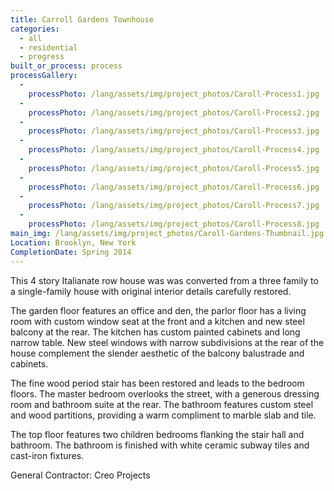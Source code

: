 ```yaml
---
title: Carroll Gardens Townhouse
categories:
  - all
  - residential
  - progress
built_or_process: process
processGallery:
  - 
    processPhoto: /lang/assets/img/project_photos/Caroll-Process1.jpg
  - 
    processPhoto: /lang/assets/img/project_photos/Caroll-Process2.jpg
  - 
    processPhoto: /lang/assets/img/project_photos/Caroll-Process3.jpg
  - 
    processPhoto: /lang/assets/img/project_photos/Caroll-Process4.jpg
  - 
    processPhoto: /lang/assets/img/project_photos/Caroll-Process5.jpg
  - 
    processPhoto: /lang/assets/img/project_photos/Caroll-Process6.jpg
  - 
    processPhoto: /lang/assets/img/project_photos/Caroll-Process7.jpg
  - 
    processPhoto: /lang/assets/img/project_photos/Caroll-Process8.jpg
main_img: /lang/assets/img/project_photos/Caroll-Gardens-Thumbnail.jpg
Location: Brooklyn, New York
CompletionDate: Spring 2014
---
```

<p>
	   This 4 story Italianate row house was was converted from a three family to a single-family house with original interior details carefully restored.
</p>
<p>
	   The garden floor features an office and den, the parlor floor has a living room with custom window seat at the front and a kitchen and new steel balcony at the rear. The kitchen has custom painted cabinets and long narrow table. New steel windows with narrow subdivisions at the rear of the house complement the slender aesthetic of the balcony balustrade and cabinets.
</p>
<p>
	   The fine wood period stair has been restored and leads to the bedroom floors. The master bedroom overlooks the street, with a generous dressing room and bathroom suite at the rear. The bathroom features custom steel and wood partitions, providing a warm compliment to marble slab and tile.
</p>
<p>
	   The top floor features two children bedrooms flanking the stair hall and bathroom. The bathroom is finished with white ceramic subway tiles and cast-iron fixtures.
</p>
<p>
	   General Contractor: Creo Projects
</p>